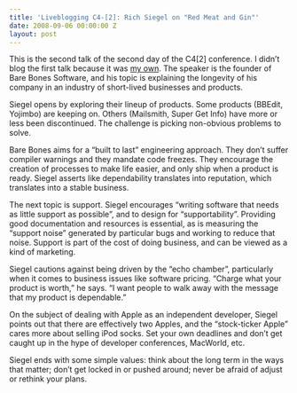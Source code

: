 ```yaml
---
title: 'Liveblogging C4-[2]: Rich Siegel on "Red Meat and Gin"'
date: 2008-09-06 00:00:00 Z
layout: post
---
```


This is the second talk of the second day of the C4[2] conference. I didn’t blog the first talk because it was [my own](http://www.slideshare.net/al3x/why-scala-presentation/). The speaker is the founder of Bare Bones Software, and his topic is explaining the longevity of his company in an industry of short-lived businesses and products.

Siegel opens by exploring their lineup of products. Some products (BBEdit, Yojimbo) are keeping on. Others (Mailsmith, Super Get Info) have more or less been discontinued. The challenge is picking non-obvious problems to solve.

Bare Bones aims for a “built to last” engineering approach. They don’t suffer compiler warnings and they mandate code freezes. They encourage the creation of processes to make life easier, and only ship when a product is ready. Siegel asserts like dependability translates into reputation, which translates into a stable business.

The next topic is support. Siegel encourages “writing software that needs as little support as possible”, and to design for “supportability”. Providing good documentation and resources is essential, as is measuring the “support noise” generated by particular bugs and working to reduce that noise. Support is part of the cost of doing business, and can be viewed as a kind of marketing.

Siegel cautions against being driven by the “echo chamber”, particularly when it comes to business issues like software pricing. “Charge what your product is worth,” he says. “I want people to walk away with the message that my product is dependable.”

On the subject of dealing with Apple as an independent developer, Siegel points out that there are effectively two Apples, and the “stock-ticker Apple” cares more about selling iPod socks. Set your own deadlines and don’t get caught up in the hype of developer conferences, MacWorld, etc.

Siegel ends with some simple values: think about the long term in the ways that matter; don’t get locked in or pushed around; never be afraid of adjust or rethink your plans.
